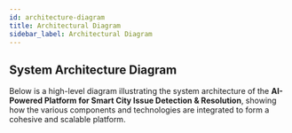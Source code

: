 ```yaml
---
id: architecture-diagram
title: Architectural Diagram
sidebar_label: Architectural Diagram
---
```


## System Architecture Diagram

Below is a high-level diagram illustrating the system architecture of the **AI-Powered Platform for Smart City Issue Detection & Resolution**, showing how the various components and technologies are integrated to form a cohesive and scalable platform.

